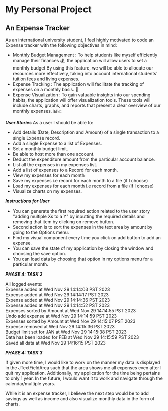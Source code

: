# My Personal Project

## An Expense Tracker

As an international university student, I feel highly motivated to code an Expense tracker with the following
objectives in mind:
- Monthly Budget Management : To help students like myself efficiently manage their finances 💰,
    the application will allow users to set a monthly budget By using this feature, we will be able to allocate 
    our resources more effectively, taking into account international students' tuition fees and living expenses.
- Expense Tracking : The application will facilitate the tracking of expenses on a monthly basis. 📆
- Expense Visualization : To gain valuable insights into our spending habits, the application will offer 
    visualization tools. These tools will include charts, graphs, and reports that present a clear overview 
    of our monthly expenses. 📊📈

***User Stories***
As a user I should be able to:
- Add details (Date, Description and Amount) of a single transaction to a single Expense record.
- Add a single Expense to a list of Expenses.
- Set a monthly budget limit.
- Be able to host more than one account.
- Deduct the expenditure amount from the particular account balance.
- List all the expenses in my expenses list.
- Add a list of expenses to a Record for each month.
- View my expenses for each month
- Save my expenses i.e record for each month to a file (if I choose)
- Load my expenses for each month i.e record from a file (if I choose)
- Visualize charts on my expenses.

***Instructions for User***
- You can generate the first required action related to the user story "adding multiple Xs to a Y" by inputting the
    required details and removing that item by clicking on remove button.
- Second action is to sort the expenses in the text area by amount by going to the Options menu.
- Find my visual component every time you click on add button to add an expense.
- You can save the state of my application by closing the window and choosing the save option.
- You can load data by choosing that option in my options menu for a particular month.


***PHASE 4: TASK 2***

All logged events:  
Expense added at Wed Nov 29 14:14:03 PST 2023  
Expense added at Wed Nov 29 14:14:17 PST 2023  
Expense added at Wed Nov 29 14:14:36 PST 2023  
Expense added at Wed Nov 29 14:14:52 PST 2023  
Expenses sorted by Amount at Wed Nov 29 14:14:55 PST 2023  
Undo add expense at Wed Nov 29 14:14:59 PST 2023  
Expenses sorted by Amount at Wed Nov 29 14:15:07 PST 2023  
Expense removed at Wed Nov 29 14:15:36 PST 2023  
Budget limit set for JAN at Wed Nov 29 14:15:38 PST 2023  
Data has been loaded for FEB at Wed Nov 29 14:15:59 PST 2023  
Saved all data at Wed Nov 29 14:16:15 PST 2023  

***PHASE 4: TASK 3***

If given more time, I would like to work on the manner my data is displayed in the JTextFieldArea such that the area
shows me all expenses even after I quit my application. Additionally, my application for the time being pertains to 
only 1 year. In the future, I would want it to work and navigate through the calendar/multiple years.

While it is an expense tracker, I believe the next step would be to add savings as well as income and also visualize
monthly data in the form of charts.
